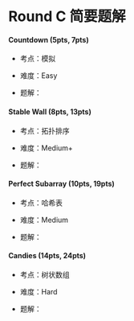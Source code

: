 # Round C 简要题解

#### Countdown (5pts, 7pts)

- 考点：模拟

- 难度：Easy

- 题解：

#### Stable Wall (8pts, 13pts)

- 考点：拓扑排序

- 难度：Medium+

- 题解：

#### Perfect Subarray (10pts, 19pts)

- 考点：哈希表

- 难度：Medium

- 题解：

#### Candies (14pts, 24pts)

- 考点：树状数组

- 难度：Hard

- 题解：